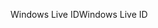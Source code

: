 <span data-ttu-id="e6c83-101">Windows Live ID</span><span class="sxs-lookup"><span data-stu-id="e6c83-101">Windows Live ID</span></span>